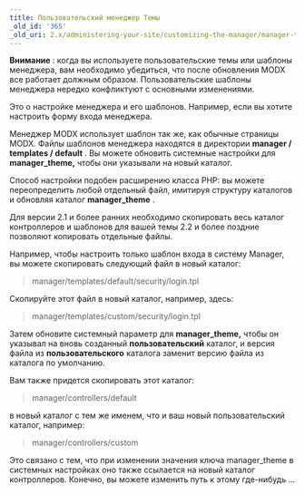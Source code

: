 ```yaml
---
title: Пользовательский менеджер Темы
_old_id: '365'
_old_uri: 2.x/administering-your-site/customizing-the-manager/manager-templates-and-themes
---
```


**Внимание** : когда вы используете пользовательские темы или шаблоны менеджера, вам необходимо убедиться, что после обновления MODX все работает должным образом. Пользовательские шаблоны менеджера нередко конфликтуют с основными изменениями.

Это о настройке менеджера и его шаблонов. Например, если вы хотите настроить форму входа менеджера.

Менеджер MODX использует шаблон так же, как обычные страницы MODX. Файлы шаблонов менеджера находятся в директории **manager / templates / default** . Вы можете обновить системные настройки для **manager_theme,** чтобы они указывали на новый каталог.

Способ настройки подобен расширению класса PHP: вы можете переопределить любой отдельный файл, имитируя структуру каталогов и обновляя каталог **manager_theme** .

Для версии 2.1 и более ранних необходимо скопировать весь каталог контроллеров и шаблонов для вашей темы 2.2 и более поздние позволяют копировать отдельные файлы.

Например, чтобы настроить только шаблон входа в систему Manager, вы можете скопировать следующий файл в новый каталог:

> manager/templates/default/security/login.tpl

Скопируйте этот файл в новый каталог, например, здесь:

> manager/templates/custom/security/login.tpl

Затем обновите системный параметр для **manager_theme,** чтобы он указывал на вновь созданный **пользовательский** каталог, и версия файла из **пользовательского** каталога заменит версию файла из каталога по умолчанию.

Вам также придется скопировать этот каталог:

> manager/controllers/default

в новый каталог с тем же именем, что и ваш новый пользовательский каталог, например:

> manager/controllers/custom

Это связано с тем, что при изменении значения ключа manager_theme в системных настройках оно также ссылается на новый каталог контроллеров. Конечно, вы можете изменить путь к этому где-нибудь ...
